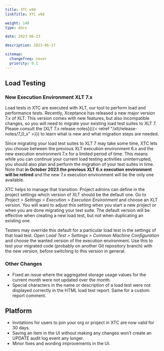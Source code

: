 ```yaml
---
title: XTC v68
linkTitle: XTC v68

weight: 148
type: docs

date: 2023-06-23

description: 2023-06-27

sitemap:
  changefreq: never
  priority: 0.1
---
```


## Load Testing

### New Execution Environment XLT 7.x

Load tests in XTC are executed with XLT, our tool to perform load and performance tests. Recently, Xceptance has released a new major version 7.x of XLT. This version comes with new features, but also incompatible changes, so you will need to migrate your existing load test suites to XLT 7. Please consult the [XLT 7.x release notes]({{< relref "/xlt/release-notes/7_0_x" >}}) to learn what is new and what migration steps are needed.

Since migrating your load test suites to XLT 7 may take some time,  XTC lets you choose between the previous XLT execution environment 6.x and the new execution environment 7.x for a limited period of time. This means while you can continue your current load testing activities uninterrupted, you should also plan and perform the migration of your test suites in time. Note that **in October 2023 the previous XLT 6.x execution environment will be retired** and the new 7.x execution environment will be the only one available.

XTC helps to manage that transition. Project admins can define in the project settings which version of XLT should be the default one. Go to *Project > Settings > Execution > Execution Environment* and choose an XLT version. You will want to adjust this setting when you start a new project or when you are done migrating your test suite. The default version will be effective when creating a new load test, but not when duplicating an existing one.

Testers may override this default for a particular load test in the settings of that load test. Open *Load Test > Settings > Common Machine Configuration* and choose the wanted version of the execution environment. Use this to test your migrated code (probably on another Git repository branch) with the new version, before switching to this version in general.

### Other Changes

* Fixed an issue where the aggregated storage usage values for the current month were not updated over the month.
* Special characters in the name or description of a load test were not displayed correctly in the HTML load test report. Same for a custom report comment.


## Platform

* Invitations for users to join your org or project in XTC are now valid for 30 days.
* Saving an item in the UI without making any changes won’t create an UPDATE audit log event any longer.
* Minor fixes and wording improvements in the UI.

